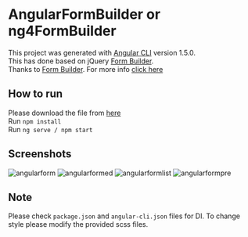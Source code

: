 # AngularFormBuilder or ng4FormBuilder

This project was generated with [Angular CLI](https://github.com/angular/angular-cli) version 1.5.0.  
This has done based on jQuery [Form Builder](https://github.com/kevinchappell/formBuilder).  
Thanks to [Form Builder](https://github.com/kevinchappell/formBuilder). For more info [click here](http://formbuilder.readthedocs.io/en/latest/)

## How to run

Please download the file from [here](https://github.com/mostafizur044/angular-formBuilder.git)  
Run `npm install`  
Run `ng serve / npm start`

## Screenshots
![angularform](https://user-images.githubusercontent.com/29102674/34361623-f2a3a910-ea95-11e7-97f7-69d314d0804c.png)
![angularformed](https://user-images.githubusercontent.com/29102674/34361624-f2e21268-ea95-11e7-991c-6c5c190e3110.png)
![angularformlist](https://user-images.githubusercontent.com/29102674/34361625-f31fd756-ea95-11e7-9d55-822484a70fe0.png)
![angularformpre](https://user-images.githubusercontent.com/29102674/34361626-f36476ea-ea95-11e7-98f7-6b4a22018c0e.png)

## Note  
Please check `package.json` and `angular-cli.json` files for DI. To change style please modify the provided scss files.
